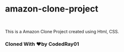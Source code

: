 # amazon-clone-project
<br>
<p>This is a Amazon Clone Project created using Html, CSS. </p>
<h3> Cloned With &hearts;by CodedRay01 </h3>
